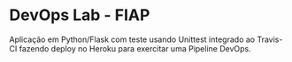 # DevOps Lab - FIAP

Aplicação em Python/Flask com teste usando Unittest integrado ao Travis-CI fazendo deploy no Heroku para exercitar uma Pipeline DevOps.
